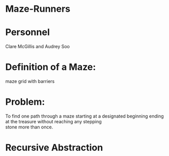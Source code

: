 # Maze-Runners
# Personnel
   Clare McGillis and Audrey Soo

# Definition of a Maze:
   maze grid with barriers
   
# Problem:
   To find one path through a maze starting at a designated beginning ending at the treasure without reaching any stepping       
   stone more than once.
  
# Recursive Abstraction
